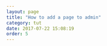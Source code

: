 ```yaml
---
layout: page
title: "How to add a page to admin"
category: tut
date: 2017-07-22 15:08:19
order: 5
---
```

